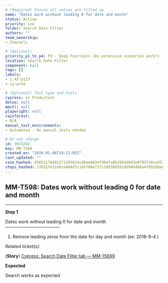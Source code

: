 ```yaml
---
# (Required) Ensure all values are filled up
name: "Dates work without leading 0 for date and month"
status: Active
priority: Low
folder: Search Date Filter
authors: ""
team_ownership: 
- Channels

# (Optional)
priority_p1_to_p4: P3 - Deep Functions (Do extensive scenarios work?)
location: Search Date Filter
component: null
tags: []
labels: 
- 1.42-p123
- cy-prod

# (Optional) Test type and tools
cypress: in Production
detox: null
mmctl: null
playwright: null
rainforest: 
- N/A
manual_test_environments: 
- Automated - No manual tests needed

# Do not change
id: 3923242
key: MM-T598
created_on: "2020-01-06T19:21:05Z"
last_updated: ""
case_hashed: d2651178d922f1265814ed8ae883efd847a8629b50683e0793f18ced33df67b695105015037d03e8f2aceb57121a4d34
steps_hashed: 17632fe31b8ce404d7c145f68e73f118950d59189948466a4f892d8e0ba4493625533ae853c8fc738281cad3dd4909b1
---
```


<!-- (Auto-generated) Based on frontmatter's "key" and "name" -->

## MM-T598: Dates work without leading 0 for date and month

---

**Step 1**

Dates work without leading 0 for date and month\
–––––––––––––––––––––––––

1. Remove leading zeros from the date for day and month (ex: 2018-9-4 )

_Related ticket(s):_

(**Story**) [Cypress: Search Date Filter tab — MM-15699](https://mattermost.atlassian.net/browse/MM-15699)

**Expected**

Search works as expected
